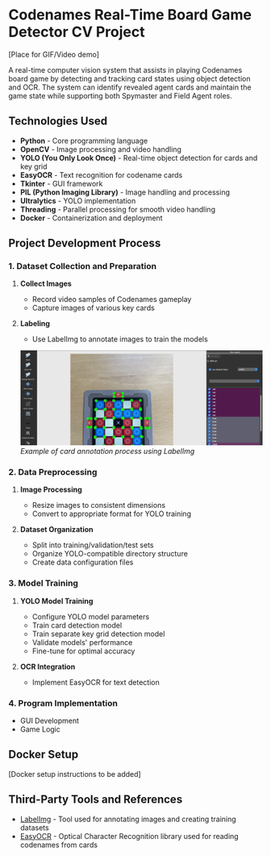 # Codenames Real-Time Board Game Detector CV Project

[Place for GIF/Video demo]

A real-time computer vision system that assists in playing Codenames board game by detecting and tracking card states using object detection and OCR. The system can identify revealed agent cards and maintain the game state while supporting both Spymaster and Field Agent roles.

## Technologies Used

- **Python** - Core programming language
- **OpenCV** - Image processing and video handling
- **YOLO (You Only Look Once)** - Real-time object detection for cards and key grid
- **EasyOCR** - Text recognition for codename cards
- **Tkinter** - GUI framework
- **PIL (Python Imaging Library)** - Image handling and processing
- **Ultralytics** - YOLO implementation
- **Threading** - Parallel processing for smooth video handling
- **Docker** - Containerization and deployment

## Project Development Process

### 1. Dataset Collection and Preparation

1. **Collect Images**
   - Record video samples of Codenames gameplay
   - Capture images of various key cards

2. **Labeling**
   - Use LabelImg to annotate images to train the models

   ![LabelImg Screenshot](resources/labelImg_screenshot.png)
    *Example of card annotation process using LabelImg*

### 2. Data Preprocessing

1. **Image Processing**
   - Resize images to consistent dimensions
   - Convert to appropriate format for YOLO training

2. **Dataset Organization**
   - Split into training/validation/test sets
   - Organize YOLO-compatible directory structure
   - Create data configuration files

### 3. Model Training

1. **YOLO Model Training**
   - Configure YOLO model parameters
   - Train card detection model
   - Train separate key grid detection model
   - Validate models' performance
   - Fine-tune for optimal accuracy

2. **OCR Integration**
   - Implement EasyOCR for text detection

### 4. Program Implementation

- GUI Development
- Game Logic

## Docker Setup

[Docker setup instructions to be added]

## Third-Party Tools and References

- [LabelImg](https://github.com/tzutalin/labelImg) - Tool used for annotating images and creating training datasets
- [EasyOCR](https://github.com/JaidedAI/EasyOCR) - Optical Character Recognition library used for reading codenames from cards

